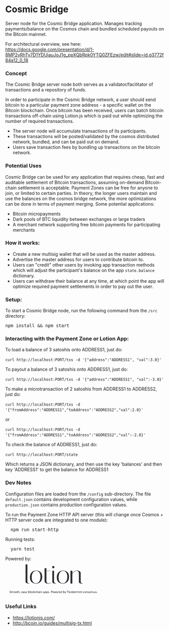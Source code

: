 # Cosmic Bridge
Server node for the Cosmic Bridge application. Manages tracking payments/balance on the Cosmos chain and bundled scheduled payouts on the Bitcoin mainnet.

For architectural overview, see here: https://docs.google.com/presentation/d/1-8MP2yRhTy7D1YDUiauJoJ1g_ppXQbRpk0YTQ0ZFEzw/edit#slide=id.g3772f84a12_0_18

### Concept

The Cosmic Bridge server node both serves as a validator/facilitator of transactions and a repository of funds.

In order to participate in the Cosmic Bridge network, a user should send bitcoin to a particular payment zone address - a specific wallet on the Bitcoin blockchain. Once bitcoin has been received, users can batch bitcoin transactions off-chain using Lotion.js which is paid out while optimizing the number of required transactions.

* The server node will accumulate transactions of its participants.
* These transactions will be posted/validated by the cosmos distributed network, bundled, and can be paid out on demand.
* Users save transaction fees by bundling up transactions on the bitcoin network.

### Potential Uses

Cosmic Bridge can be used for any application that requires cheap, fast and auditable settlement of Bitcoin transactions, assuming on-demand Bitcoin-chain settlement is acceptable. Payment Zones can be free for anyone to join, or limited to certain parties. In theory, the longer users maintain and use the balances on the cosmos bridge network, the more optimizations can be done in terms of payment merging. Some potential applications:

* Bitcoin micropayments
* Dark pools of BTC liquidity between exchanges or large traders
* A merchant network supporting free bitcoin payments for participating merchants
 
### How it works:
* Create a new multisig wallet that will be used as the master address.
* Advertise the master address for users to contribute bitcoin to.
* Users can "credit" other users by invoking app transaction methods which will adjust the participant's balance on the app `state.balance` dictionary.
* Users can withdraw their balance at any time, at which point the app will optimize required payment settlements in order to pay out the user.

### Setup:

To start a Cosmic Bridge node, run the following command from the `/src` directory:

<pre>
npm install && npm start
</pre>

### Interacting with the Payment Zone or Lotion App:

To load a balance of 3 satoshis onto ADDRESS1, just do:

  `curl http://localhost:PORT/txs -d '{"address":"ADDRESS1", "val":3.0}'`
  
To payout a balance of 3 satoshis onto ADDRESS1, just do:

  `curl http://localhost:PORT/txs -d '{"address":"ADDRESS1", "val":-3.0}'`
  
To make a microtransaction of 2 satoshis from ADDRESS1 to ADDRESS2, just do:

 `curl http://localhost:PORT/txs -d '{"fromAddress":"ADDRESS1","toAddress":"ADDRESS2","val":2.0}'`
 
  or
      
  `curl http://localhost:PORT/txs -d '{"fromAddress":"ADDRESS1","toAddress":"ADDRESS2","val":-2.0}'`
  
To check the balance of ADDRESS1, just do:

  `curl http://localhost:PORT/state`
  
  Which returns a JSON dictionary, and then use the key 'balances' and then key 'ADDRESS1' to get the balance for ADDRESS1
 
### Dev Notes

Configuration files are loaded from the `/config` sub-directory. The file `default.json` contains development configuration values, while `production.json` contains production configuration values.

To run the Payment Zone HTTP API server (this will change once Cosmos + HTTP server code are integrated to one module):

<pre>
  npm run start-http
</pre>

Running tests:
<pre>
  yarn test
</pre>


Powered by:<br/>
<img src="./img/lotion.png" style="width: 300px"/>


### Useful Links

* https://lotionjs.com/
* http://bcoin.io/guides/multisig-tx.html

